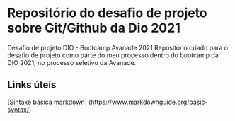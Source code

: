 # Repositório do desafio de projeto sobre Git/Github da Dio 2021
Desafio de projeto DIO - Bootcamp Avanade 2021
Repositório criado para o desafio de projeto como parte do meu processo dentro do bootcamp da DIO 2021, no processo seletivo da Avanade. 

## Links úteis
[Síntaxe básica markdown] (https://www.markdownguide.org/basic-syntax/)
